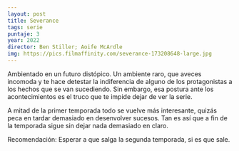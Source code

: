 ```yaml
---
layout: post
title: Severance
tags: serie
puntaje: 3
year: 2022
director: Ben Stiller; Aoife McArdle
img: https://pics.filmaffinity.com/severance-173208648-large.jpg
---
```


Ambientado en un futuro distópico. Un ambiente raro, que aveces incomoda y te hace detestar la indiferencia de alguno de los protagonistas a los hechos que se van sucediendo. Sin embargo, esa postura ante los acontecimientos es el truco que te impide dejar de ver la serie. 

A mitad de la primer temporada todo se vuelve más interesante, quizás peca en tardar demasiado en desenvolver sucesos. Tan es así que a fin de la temporada sigue sin dejar nada demasiado en claro. 

Recomendación: Esperar a que salga la segunda temporada, si es que sale. 
